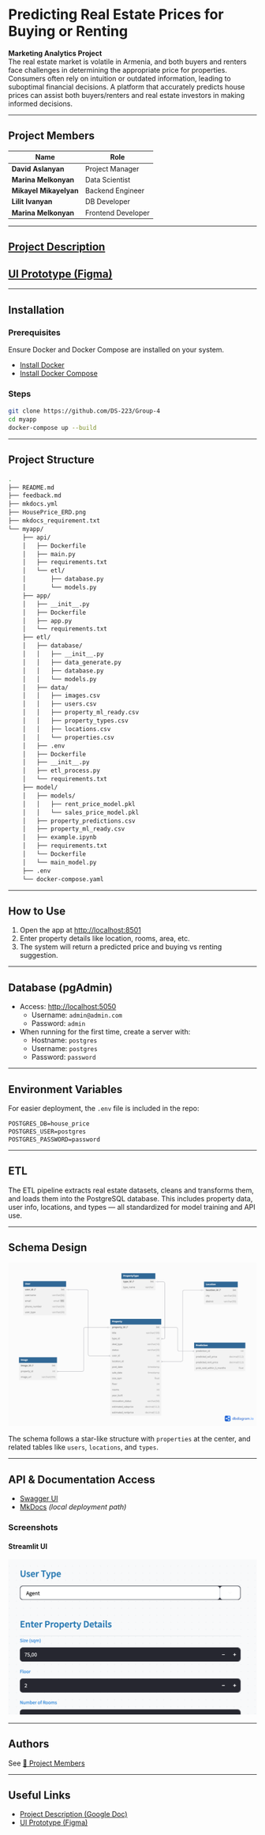 
# Predicting Real Estate Prices for Buying or Renting

**Marketing Analytics Project**  
The real estate market is volatile in Armenia, and both buyers and renters face challenges in determining the appropriate price for properties. Consumers often rely on intuition or outdated information, leading to suboptimal financial decisions. A platform that accurately predicts house prices can assist both buyers/renters and real estate investors in making informed decisions.

---

## Project Members

| Name                  | Role                 |
|-----------------------|----------------------|
| **David Aslanyan**    | Project Manager      |
| **Marina Melkonyan**  | Data Scientist       |
| **Mikayel Mikayelyan**| Backend Engineer     |
| **Lilit Ivanyan**     | DB Developer         |
| **Marina Melkonyan**  | Frontend Developer   |

---

## [Project Description](https://docs.google.com/document/d/11OJNRnnq2lZdgOXWndGn-yDkSRa1fx1uDCb__ijpR5E/edit?tab=t.0)  
## [UI Prototype (Figma)](https://www.figma.com/design/uahdQREnaz8OS5VTAKfniV/House-price-Prediction?node-id=0-1&p=f&t=aJBnhiUe9R1Lv2zr-0)

---

## Installation

### Prerequisites

Ensure Docker and Docker Compose are installed on your system.

- [Install Docker](https://docs.docker.com/get-docker/)
- [Install Docker Compose](https://docs.docker.com/compose/install/)

### Steps

```bash
git clone https://github.com/DS-223/Group-4
cd myapp
docker-compose up --build
```

---

## Project Structure

```bash
.
├── README.md
├── feedback.md
├── mkdocs.yml
├── HousePrice_ERD.png
├── mkdocs_requirement.txt
└── myapp/
    ├── api/
    │   ├── Dockerfile
    │   ├── main.py
    │   ├── requirements.txt
    │   └── etl/
    │       ├── database.py
    │       └── models.py
    ├── app/
    │   ├── __init__.py
    │   ├── Dockerfile
    │   ├── app.py
    │   └── requirements.txt
    ├── etl/
    │   ├── database/
    │   │   ├── __init__.py
    │   │   ├── data_generate.py
    │   │   ├── database.py
    │   │   └── models.py
    │   ├── data/
    │   │   ├── images.csv
    │   │   ├── users.csv
    │   │   ├── property_ml_ready.csv
    │   │   ├── property_types.csv
    │   │   ├── locations.csv
    │   │   └── properties.csv
    │   ├── .env
    │   ├── Dockerfile
    │   ├── __init__.py
    │   ├── etl_process.py
    │   └── requirements.txt
    ├── model/
    │   ├── models/
    │   │   ├── rent_price_model.pkl
    │   │   └── sales_price_model.pkl
    │   ├── property_predictions.csv
    │   ├── property_ml_ready.csv
    │   ├── example.ipynb
    │   ├── requirements.txt
    │   └── Dockerfile
    │   └── main_model.py 
    ├── .env
    └── docker-compose.yaml
```

---

## How to Use

1. Open the app at [http://localhost:8501](http://localhost:8501)
2. Enter property details like location, rooms, area, etc.
3. The system will return a predicted price and buying vs renting suggestion.

---

## Database (pgAdmin)

- Access: [http://localhost:5050](http://localhost:5050)
    - Username: `admin@admin.com`
    - Password: `admin`
- When running for the first time, create a server with:
    - Hostname: `postgres`
    - Username: `postgres`
    - Password: `password`

---

## Environment Variables

For easier deployment, the `.env` file is included in the repo:

```env
POSTGRES_DB=house_price
POSTGRES_USER=postgres
POSTGRES_PASSWORD=password
```

---

## ETL

The ETL pipeline extracts real estate datasets, cleans and transforms them, and loads them into the PostgreSQL database. This includes property data, user info, locations, and types — all standardized for model training and API use.

---

## Schema Design

![Star Schema](./HousePrice_ERD.png)

The schema follows a star-like structure with `properties` at the center, and related tables like `users`, `locations`, and `types`.

---

## API & Documentation Access

- [Swagger UI](http://localhost:8000/docs)
- [MkDocs](http://localhost:8000/mkdocs) *(local deployment path)*

### Screenshots

#### Streamlit UI
![UI Screenshot](./docs//assets/UI_Screenshot.png)

---

## Authors

See [👥 Project Members](#-project-members)

---

## Useful Links

- [Project Description (Google Doc)](https://docs.google.com/document/d/11OJNRnnq2lZdgOXWndGn-yDkSRa1fx1uDCb__ijpR5E/edit?tab=t.0)
- [UI Prototype (Figma)](https://www.figma.com/design/uahdQREnaz8OS5VTAKfniV/House-price-Prediction?node-id=0-1&p=f&t=aJBnhiUe9R1Lv2zr-0)

